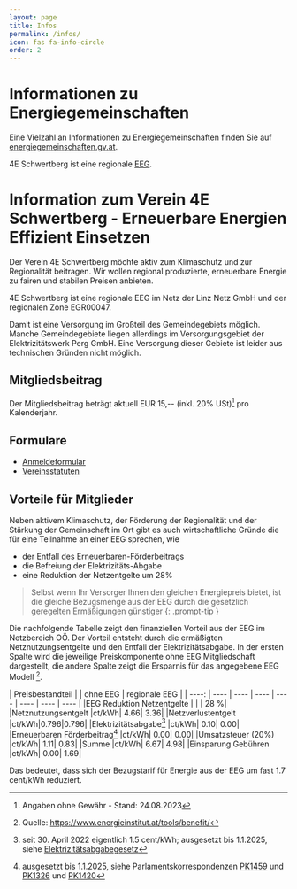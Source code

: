 ```yaml
---
layout: page
title: Infos
permalink: /infos/
icon: fas fa-info-circle
order: 2
---
```


# Informationen zu Energiegemeinschaften

Eine Vielzahl an Informationen zu Energiegemeinschaften finden Sie auf [energiegemeinschaften.gv.at](https://energiegemeinschaften.gv.at/).

4E Schwertberg ist eine regionale [EEG](https://energiegemeinschaften.gv.at/erneuerbare-energie-gemeinschaften-eeg/).

# Information zum Verein **4E Schwertberg - Erneuerbare Energien Effizient Einsetzen**

Der Verein 4E Schwertberg möchte aktiv zum Klimaschutz und zur Regionalität beitragen. Wir wollen regional produzierte, erneuerbare Energie zu fairen und stabilen Preisen anbieten.

4E Schwertberg ist eine regionale EEG im Netz der Linz Netz GmbH und der regionalen Zone EGR00047.

Damit ist eine Versorgung im Großteil des Gemeindegebiets möglich. Manche Gemeindegebiete liegen 
allerdings im Versorgungsgebiet der Elektrizitätswerk Perg GmbH. Eine Versorgung dieser Gebiete
ist leider aus technischen Gründen nicht möglich.

## Mitgliedsbeitrag

Der Mitgliedsbeitrag beträgt aktuell EUR 15,-- (inkl. 20% USt)[^1] pro Kalenderjahr.


## Formulare

- [Anmeldeformular](/assets/docs/Aufnahmeantrag_zum_Verein.pdf)
- [Vereinsstatuten](/assets/docs/Vereinsstatuten_4E_Schwertberg.pdf)

## Vorteile für Mitglieder

Neben aktivem Klimaschutz, der Förderung der Regionalität und der Stärkung der Gemeinschaft im Ort
gibt es auch wirtschaftliche Gründe die für eine Teilnahme an einer EEG sprechen, wie

* der Entfall des Erneuerbaren-Förderbeitrags
* die Befreiung der Elektrizitäts-Abgabe
* eine Reduktion der Netzentgelte um 28%

> Selbst wenn Ihr Versorger Ihnen den gleichen Energiepreis bietet, ist die gleiche Bezugsmenge aus der
> EEG durch die gesetzlich geregelten Ermäßigungen günstiger
{: .prompt-tip }

Die nachfolgende Tabelle zeigt den finanziellen Vorteil aus der EEG im Netzbereich OÖ. Der Vorteil
entsteht durch die ermäßigten Netznutzungsentgelte und den Entfall der Elektrizitätsabgabe.
In der ersten Spalte wird die jeweilige Preiskomponente ohne EEG Mitgliedschaft dargestellt, die andere Spalte zeigt die Ersparnis für das angegebene EEG Modell [^2].

| Preisbestandteil |   | ohne EEG | regionale EEG |
| ----: | ---- | ---- | ---- | ---- | ---- | ---- | ---- |
|EEG Reduktion Netzentgelte     |      |     | 28 %|
|Netznutzungsentgelt            |ct/kWh| 4.66| 3.36|
|Netzverlustentgelt             |ct/kWh|0.796|0.796|
|Elektrizitätsabgabe[^3]        |ct/kWh| 0.10| 0.00|
|Erneuerbaren Förderbeitrag[^4] |ct/kWh| 0.00| 0.00|
|Umsatzsteuer (20%)             |ct/kWh| 1.11| 0.83|
|Summe                          |ct/kWh| 6.67| 4.98|
|Einsparung Gebühren            |ct/kWh| 0.00| 1.69|

Das bedeutet, dass sich der Bezugstarif für Energie aus der EEG um fast 1.7 cent/kWh reduziert.

[^1]: Angaben ohne Gewähr - Stand: 24.08.2023
[^2]: Quelle: https://www.energieinstitut.at/tools/benefit/
[^3]: seit 30. April 2022 eigentlich 1.5 cent/kWh; ausgesetzt bis 1.1.2025, siehe [Elektrizitätsabgabegesetz](https://www.ris.bka.gv.at/GeltendeFassung.wxe?Abfrage=Bundesnormen&Gesetzesnummer=10005027)
[^4]: ausgesetzt bis 1.1.2025, siehe Parlamentskorrespondenzen [PK1459](https://www.parlament.gv.at/aktuelles/pk/jahr_2022/pk1459) und [PK1326](https://www.parlament.gv.at/aktuelles/pk/jahr_2023/pk1326) und [PK1420](https://www.parlament.gv.at/aktuelles/pk/jahr_2023/pk1420)